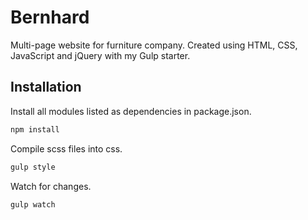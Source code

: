 # Bernhard
Multi-page website for furniture company. Created using HTML, CSS, JavaScript and jQuery with my Gulp starter.

## Installation

Install all modules listed as dependencies in package.json.

```bash
npm install
```

Compile scss files into css.

```bash
gulp style
```

Watch for changes.

```bash
gulp watch
```
